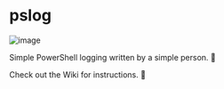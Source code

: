 # pslog

![image](https://user-images.githubusercontent.com/15183512/230689509-ff9a22f1-62d0-4bc3-bdaa-9916d5f597d7.png)

Simple PowerShell logging written by a simple person.  :shrug:

Check out the Wiki for instructions.  :blue_heart:

